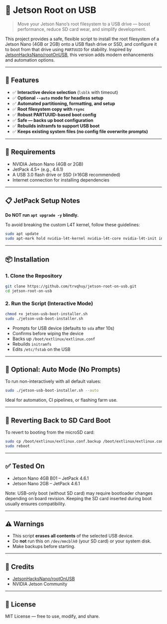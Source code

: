 # 🔌 Jetson Root on USB

> Move your Jetson Nano’s root filesystem to a USB drive — boost performance, reduce SD card wear, and simplify development.

This project provides a safe, flexible script to install the root filesystem of a Jetson Nano (4GB or 2GB) onto a USB flash drive or SSD, and configure it to boot from that drive using `PARTUUID` for stability. Inspired by [JetsonHacksNano/rootOnUSB](https://github.com/JetsonHacksNano/rootOnUSB), this version adds modern enhancements and automation options.

---

## 🚀 Features

- ✅ **Interactive device selection** (`lsblk` with timeout)
- ✅ **Optional `--auto` mode for headless setup**
- ✅ **Automated partitioning, formatting, and setup**
- ✅ **Root filesystem copy with `rsync`**
- ✅ **Robust PARTUUID-based boot config**
- ✅ **Safe — backs up boot configuration**
- ✅ **Rebuilds initramfs to support USB boot**
- ✅ **Keeps existing system files (no config file overwrite prompts)**

---

## 🧰 Requirements

- NVIDIA Jetson Nano (4GB or 2GB)
- JetPack 4.5+ (e.g., 4.6.1)
- A USB 3.0 flash drive or SSD (≥16GB recommended)
- Internet connection for installing dependencies

---

## 📋 JetPack Setup Notes

**Do NOT run `apt upgrade -y` blindly.**

To avoid breaking the custom L4T kernel, follow these guidelines:

```bash
sudo apt update
sudo apt-mark hold nvidia-l4t-kernel nvidia-l4t-core nvidia-l4t-init initramfs-tools
```

---

## 📦 Installation

### 1. Clone the Repository

```bash
git clone https://github.com/trvqhuy/jetson-root-on-usb.git
cd jetson-root-on-usb
```

### 2. Run the Script (Interactive Mode)

```bash
chmod +x jetson-usb-boot-installer.sh
sudo ./jetson-usb-boot-installer.sh
```

- Prompts for USB device (defaults to `sda` after 10s)
- Confirms before wiping the device
- Backs up `/boot/extlinux/extlinux.conf`
- Rebuilds `initramfs`
- Edits `/etc/fstab` on the USB

---

## 🤖 Optional: Auto Mode (No Prompts)

To run non-interactively with all default values:

```bash
sudo ./jetson-usb-boot-installer.sh --auto
```

Ideal for automation, CI pipelines, or flashing farm use.

---

## 🔄 Reverting Back to SD Card Boot

To revert to booting from the microSD card:

```bash
sudo cp /boot/extlinux/extlinux.conf.backup /boot/extlinux/extlinux.conf
sudo reboot
```

---

## ✅ Tested On

- Jetson Nano 4GB B01 – JetPack 4.6.1
- Jetson Nano 2GB – JetPack 4.6.1

Note: USB-only boot (without SD card) may require bootloader changes depending on board revision. Keeping the SD card inserted during boot usually ensures compatibility.

---

## ⚠️ Warnings

- This script **erases all contents** of the selected USB device.
- Do **not** run this on `/dev/mmcblk0` (your SD card) or your system disk.
- Make backups before starting.

---

## 🙌 Credits

- [JetsonHacksNano/rootOnUSB](https://github.com/JetsonHacksNano/rootOnUSB)
- NVIDIA Jetson Community

---

## 📜 License

MIT License — free to use, modify, and share.

